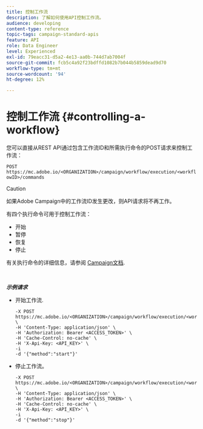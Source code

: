 ```yaml
---
title: 控制工作流
description: 了解如何使用API控制工作流。
audience: developing
content-type: reference
topic-tags: campaign-standard-apis
feature: API
role: Data Engineer
level: Experienced
exl-id: 79eacc31-d5a2-4e13-aa0b-744d7ab7004f
source-git-commit: fcb5c4a92f23bdffd1082b7b044b5859dead9d70
workflow-type: tm+mt
source-wordcount: '94'
ht-degree: 12%

---
```


# 控制工作流 {#controlling-a-workflow}

您可以直接从REST API通过包含工作流ID和所需执行命令的POST请求来控制工作流：

`POST https://mc.adobe.io/<ORGANIZATION>/campaign/workflow/execution/<workflowID>/commands`

>[!CAUTION]
>
>如果Adobe Campaign中的工作流ID发生更改，则API请求将不再工作。

有四个执行命令可用于控制工作流：

* 开始
* 暂停
* 恢复
* 停止

有关执行命令的详细信息，请参阅 [Campaign文档](https://experienceleague.adobe.com/docs/campaign-standard/using/managing-processes-and-data/executing-a-workflow/about-workflow-execution.html).

<br/>

***示例请求***

* 开始工作流.

   ```
   -X POST https://mc.adobe.io/<ORGANIZATION>/campaign/workflow/execution/<workflowID>/commands \
   -H 'Content-Type: application/json' \
   -H 'Authorization: Bearer <ACCESS_TOKEN>' \
   -H 'Cache-Control: no-cache' \
   -H 'X-Api-Key: <API_KEY>' \
   -i
   -d '{"method":"start"}'
   ```

   <!-- + réponse -->

* 停止工作流。

   ```
   -X POST https://mc.adobe.io/<ORGANIZATION>/campaign/workflow/execution/<workflowID>/commands \
   -H 'Content-Type: application/json' \
   -H 'Authorization: Bearer <ACCESS_TOKEN>' \
   -H 'Cache-Control: no-cache' \
   -H 'X-Api-Key: <API_KEY>' \
   -i
   -d '{"method":"stop"}'
   ```

   <!-- + réponse -->
